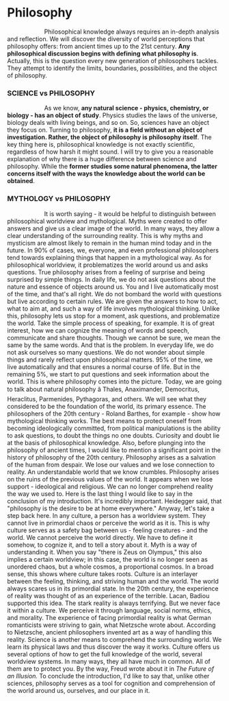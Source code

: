 # Philosophy 


<p>
&nbsp;&nbsp;&nbsp;&nbsp;&nbsp;&nbsp;&nbsp;&nbsp;&nbsp;&nbsp;&nbsp;&nbsp;&nbsp;&nbsp;&nbsp;&nbsp;&nbsp;&nbsp;&nbsp;&nbsp;&nbsp;&nbsp;Philosophical knowledge always requires an in-depth analysis and reflection. We will discover the diversity of world perceptions that philosophy offers: from ancient times up to the 21st century. <b>Any philosophical discussion begins with defining what philosophy is</b>. Actually, this is the question every new generation of philosophers tackles. They attempt to identify the limits, boundaries, possibilities, and the object of philosophy. 
</p>

### SCIENCE vs PHILOSOPHY
<p>
&nbsp;&nbsp;&nbsp;&nbsp;&nbsp;&nbsp;&nbsp;&nbsp;&nbsp;&nbsp;&nbsp;&nbsp;&nbsp;&nbsp;&nbsp;&nbsp;&nbsp;&nbsp;&nbsp;&nbsp;&nbsp;&nbsp;As we know, <b>any natural science - physics, chemistry, or biology - has an object of study</b>. Physics studies the laws of the universe, biology deals with living beings, and so on. So, sciences have an object they focus on. Turning to philosophy, <b>it is a field without an object of investigation. Rather, the object of philosophy is philosophy itself</b>. The key thing here is, philosophical knowledge is not exactly scientific, regardless of how harsh it might sound. I will try to give you a reasonable explanation of why there is a huge difference between science and philosophy. While the <b>former studies some natural phenomena, the latter concerns itself with the ways the knowledge about the world can be obtained</b>.
</p>
  
### MYTHOLOGY vs PHILOSOPHY
<p>
&nbsp;&nbsp;&nbsp;&nbsp;&nbsp;&nbsp;&nbsp;&nbsp;&nbsp;&nbsp;&nbsp;&nbsp;&nbsp;&nbsp;&nbsp;&nbsp;&nbsp;&nbsp;&nbsp;&nbsp;&nbsp;&nbsp;It is worth saying - it would be helpful to distinguish between philosophical worldview and mythological. Myths were created to offer answers and give us a clear image of the world. In many ways, they allow a clear understanding of the surrounding reality. This is why myths and mysticism are almost likely to remain in the human mind today and in the future. In 90% of cases, we, everyone, and even professional philosophers tend towards explaining things that happen in a mythological way. As for philosophical worldview, it problematizes the world around us and asks questions. True philosophy arises from a feeling of surprise and being surprised by simple things. In daily life, we do not ask questions about the nature and essence of objects around us. You and I live automatically most of the time, and that's all right. We do not bombard the world with questions but live according to certain rules. We are given the answers to how to act, what to aim at, and such a way of life involves mythological thinking. Unlike this, philosophy lets us stop for a moment, ask questions, and problematize the world. Take the simple process of speaking, for example. It is of great interest, how we can cognize the meaning of words and speech, communicate and share thoughts. Though we cannot be sure, we mean the same by the same words. And that is the problem. In everyday life, we do not ask ourselves so many questions. We do not wonder about simple things and rarely reflect upon philosophical matters. 95% of the time, we live automatically and that ensures a normal course of life. But in the remaining 5%, we start to put questions and seek information about the world. This is where philosophy comes into the picture. Today, we are going to talk about natural philosophy â Thales, Anaximander, Democritus, Heraclitus, Parmenides, Pythagoras, and others. We will see what they considered to be the foundation of the world, its primary essence. The philosophers of the 20th century - Roland Barthes, for example - show how mythological thinking works. The best means to protect oneself from becoming ideologically committed, from political manipulations is the ability to ask questions, to doubt the things no one doubts. Curiosity and doubt lie at the basis of philosophical knowledge. Also, before plunging into the philosophy of ancient times, I would like to mention a significant point in the history of philosophy of the 20th century. Philosophy arises as a salvation of the human from despair. We lose our values and we lose connection to reality. An understandable world that we know crumbles. Philosophy arises on the ruins of the previous values of the world. It appears when we lose support - ideological and religious. We can no longer comprehend reality the way we used to. Here is the last thing I would like to say in the conclusion of my introduction. It's incredibly important. Heidegger said, that "philosophy is the desire to be at home everywhere." Anyway, let's take a step back here. In any culture, a person has a worldview system. They cannot live in primordial chaos or perceive the world as it is. This is why culture serves as a safety bag between us - feeling creatures - and the world. We cannot perceive the world directly. We have to define it somehow, to cognize it, and to tell a story about it. Myth is a way of understanding it. When you say "there is Zeus on Olympus," this also implies a certain worldview; in this case, the world is no longer seen as unordered chaos, but a whole cosmos, a proportional cosmos. In a broad sense, this shows where culture takes roots. Culture is an interlayer between the feeling, thinking, and striving human and the world. The world always scares us in its primordial state. In the 20th century, the experience of reality was thought of as an experience of the terrible. Lacan, Badiou supported this idea. The stark reality is always terrifying. But we never face it within a culture. We perceive it through language, social norms, ethics, and morality. The experience of facing primordial reality is what German romanticists were striving to gain, what Nietzsche wrote about. According to Nietzsche, ancient philosophers invented art as a way of handling this reality. Science is another means to comprehend the surrounding world. We learn its physical laws and thus discover the way it works. Culture offers us several options of how to get the full knowledge of the world, several worldview systems. In many ways, they all have much in common. All of them are to protect you. By the way, Freud wrote about it in <i>The Future of an Illusion.</i> To conclude the introduction, I'd like to say that, unlike other sciences, philosophy serves as a tool for cognition and comprehension of the world around us, ourselves, and our place in it. 
